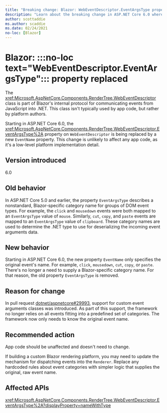 ```yaml
---
title: "Breaking change: Blazor: WebEventDescriptor.EventArgsType property replaced"
description: "Learn about the breaking change in ASP.NET Core 6.0 where the WebEventDescriptor.EventArgsType property is replaced by the EventName property."
author: scottaddie
ms.author: scaddie
ms.date: 02/24/2021
no-loc: [Blazor]
---
```

# Blazor: :::no-loc text="WebEventDescriptor.EventArgsType"::: property replaced

The <xref:Microsoft.AspNetCore.Components.RenderTree.WebEventDescriptor> class is part of Blazor's internal protocol for communicating events from JavaScript into .NET. This class isn't typically used by app code, but rather by platform authors.

Starting in ASP.NET Core 6.0, the <xref:Microsoft.AspNetCore.Components.RenderTree.WebEventDescriptor.EventArgsType%2A> property on `WebEventDescriptor` is being replaced by a new `EventName` property. This change is unlikely to affect any app code, as it's a low-level platform implementation detail.

## Version introduced

6.0

## Old behavior

In ASP.NET Core 5.0 and earlier, the property `EventArgsType` describes a nonstandard, Blazor-specific category name for groups of DOM event types. For example, the `click` and `mousedown` events were both mapped to an `EventArgsType` value of `mouse`. Similarly, `cut`, `copy`, and `paste` events are mapped to an `EventArgsType` value of `clipboard`. These category names are used to determine the .NET type to use for deserializing the incoming event arguments data.

## New behavior

Starting in ASP.NET Core 6.0, the new property `EventName` only specifies the original event's name. For example, `click`, `mousedown`, `cut`, `copy`, or `paste`. There's no longer a need to supply a Blazor-specific category name. For that reason, the old property `EventArgsType` is removed.

## Reason for change

In pull request [dotnet/aspnetcore#29993](https://github.com/dotnet/aspnetcore/pull/29993), support for custom event arguments classes was introduced. As part of this support, the framework no longer relies on all events fitting into a predefined set of categories. The framework now only needs to know the original event name.

## Recommended action

App code should be unaffected and doesn't need to change.

If building a custom Blazor rendering platform, you may need to update the mechanism for dispatching events into the `Renderer`. Replace any hardcoded rules about event categories with simpler logic that supplies the original, raw event name.

## Affected APIs

<xref:Microsoft.AspNetCore.Components.RenderTree.WebEventDescriptor.EventArgsType%2A?displayProperty=nameWithType>

<!--

## Category

ASP.NET Core

## Affected APIs

`P:Microsoft.AspNetCore.Components.RenderTree.WebEventDescriptor.EventArgsType`

-->
